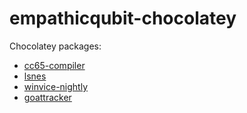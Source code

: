 # empathicqubit-chocolatey

Chocolatey packages:

* [cc65-compiler](https://community.chocolatey.org/packages/cc65-compiler)
* [lsnes](https://community.chocolatey.org/packages/lsnes)
* [winvice-nightly](https://community.chocolatey.org/packages/winvice-nightly)
* [goattracker](https://community.chocolatey.org/packages/goattracker)
